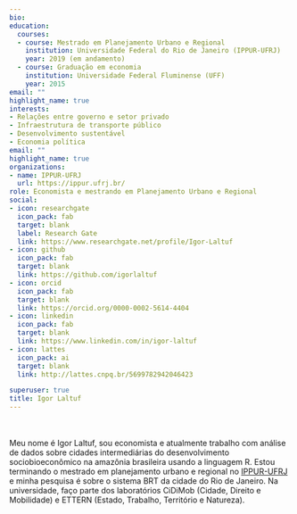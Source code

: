 ```yaml
---
bio: 
education:
  courses:
  - course: Mestrado em Planejamento Urbano e Regional
    institution: Universidade Federal do Rio de Janeiro (IPPUR-UFRJ)
    year: 2019 (em andamento)
  - course: Graduação em economia
    institution: Universidade Federal Fluminense (UFF)
    year: 2015
email: ""
highlight_name: true
interests:
- Relações entre governo e setor privado
- Infraestrutura de transporte público
- Desenvolvimento sustentável
- Economia política 
email: "" 
highlight_name: true
organizations:
- name: IPPUR-UFRJ
  url: https://ippur.ufrj.br/
role: Economista e mestrando em Planejamento Urbano e Regional
social:
- icon: researchgate
  icon_pack: fab
  target: blank
  label: Research Gate
  link: https://www.researchgate.net/profile/Igor-Laltuf
- icon: github
  icon_pack: fab
  target: blank
  link: https://github.com/igorlaltuf
- icon: orcid
  icon_pack: fab
  target: blank
  link: https://orcid.org/0000-0002-5614-4404
- icon: linkedin
  icon_pack: fab
  target: blank
  link: https://www.linkedin.com/in/igor-laltuf
- icon: lattes
  icon_pack: ai
  target: blank
  link: http://lattes.cnpq.br/5699782942046423

superuser: true
title: Igor Laltuf
---
```

<br><br>
Meu nome é Igor Laltuf, sou economista e atualmente trabalho com análise de dados sobre cidades intermediárias do desenvolvimento sociobioeconômico na amazônia brasileira usando a linguagem R. Estou terminando o mestrado em planejamento urbano e regional no [IPPUR-UFRJ](https://ippur.ufrj.br/) e minha pesquisa é sobre o sistema BRT da cidade do Rio de Janeiro. Na universidade, faço parte dos laboratórios CiDiMob (Cidade, Direito e Mobilidade) e ETTERN (Estado, Trabalho, Território e Natureza).
